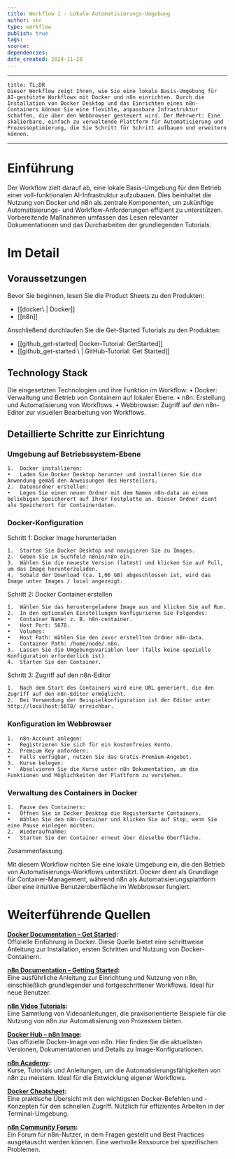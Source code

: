 ```yaml
---
title: Workflow 1 - Lokale Automatisierungs-Umgebung
author: skr
type: workflow
publish: true
tags: 
source: 
dependencies: 
date_created: 2024-11-28
---
```

---
```ad-tldr
title: TL;DR
Dieser Workflow zeigt Ihnen, wie Sie eine lokale Basis-Umgebung für AI-gestützte Workflows mit Docker und n8n einrichten. Durch die Installation von Docker Desktop und das Einrichten eines n8n-Containers können Sie eine flexible, anpassbare Infrastruktur schaffen, die über den Webbrowser gesteuert wird. Der Mehrwert: Eine skalierbare, einfach zu verwaltende Plattform für Automatisierung und Prozessoptimierung, die Sie Schritt für Schritt aufbauen und erweitern können.

```
---
# Einführung

Der Workflow zielt darauf ab, eine lokale Basis-Umgebung für den Betrieb einer voll-funktionalen AI-Infrastruktur aufzubauen. Dies beinhaltet die Nutzung von Docker und n8n als zentrale Komponenten, um zukünftige Automatisierungs- und Workflow-Anforderungen effizient zu unterstützen. Vorbereitende Maßnahmen umfassen das Lesen relevanter Dokumentationen und das Durcharbeiten der grundlegenden Tutorials.

# Im Detail

## Voraussetzungen

Bevor Sie beginnen, lesen Sie die Product Sheets zu den Produkten:

- [[docker\ | Docker]]
- [[n8n]]

Anschließend durchlaufen Sie die Get-Started Tutorials zu den Produkten:

- [[github_get-started| Docker-Tutorial: GetStarted]]
- [[github_get-started \ |  GitHub-Tutorial: Get Started]]

## Technology Stack

Die eingesetzten Technologien und ihre Funktion im Workflow:
	•	Docker: Verwaltung und Betrieb von Containern auf lokaler Ebene.
	•	n8n: Erstellung und Automatisierung von Workflows.
	•	Webbrowser: Zugriff auf den n8n-Editor zur visuellen Bearbeitung von Workflows.

## Detaillierte Schritte zur Einrichtung

### Umgebung auf Betriebssystem-Ebene

	1.	Docker installieren:
	•	Laden Sie Docker Desktop herunter und installieren Sie die Anwendung gemäß den Anweisungen des Herstellers.
	2.	Datenordner erstellen:
	•	Legen Sie einen neuen Ordner mit dem Namen n8n-data an einem beliebigen Speicherort auf Ihrer Festplatte an. Dieser Ordner dient als Speicherort für Containerdaten.

### Docker-Konfiguration

Schritt 1: Docker Image herunterladen

	1.	Starten Sie Docker Desktop und navigieren Sie zu Images.
	2.	Geben Sie im Suchfeld n8nio/n8n ein.
	3.	Wählen Sie die neueste Version (latest) und klicken Sie auf Pull, um das Image herunterzuladen.
	4.	Sobald der Download (ca. 1,06 GB) abgeschlossen ist, wird das Image unter Images / local angezeigt.

Schritt 2: Docker Container erstellen

	1.	Wählen Sie das heruntergeladene Image aus und klicken Sie auf Run.
	2.	In den optionalen Einstellungen konfigurieren Sie Folgendes:
	•	Container Name: z. B. n8n-container.
	•	Host Port: 5678.
	•	Volumes:
	•	Host Path: Wählen Sie den zuvor erstellten Ordner n8n-data.
	•	Container Path: /home/node/.n8n.
	3.	Lassen Sie die Umgebungsvariablen leer (falls keine spezielle Konfiguration erforderlich ist).
	4.	Starten Sie den Container.

Schritt 3: Zugriff auf den n8n-Editor

	1.	Nach dem Start des Containers wird eine URL generiert, die den Zugriff auf den n8n-Editor ermöglicht.
	2.	Bei Verwendung der Beispielkonfiguration ist der Editor unter http://localhost:5678/ erreichbar.

### Konfiguration im Webbrowser

	1.	n8n-Account anlegen:
	•	Registrieren Sie sich für ein kostenfreies Konto.
	2.	Premium Key anfordern:
	•	Falls verfügbar, nutzen Sie das Gratis-Premium-Angebot.
	3.	Kurse belegen:
	•	Absolvieren Sie die Kurse unter n8n Dokumentation, um die Funktionen und Möglichkeiten der Plattform zu verstehen.

### Verwaltung des Containers in Docker

	1.	Pause des Containers:
	•	Öffnen Sie in Docker Desktop die Registerkarte Containers.
	•	Wählen Sie den n8n-Container und klicken Sie auf Stop, wenn Sie eine Pause einlegen möchten.
	2.	Wiederaufnahme:
	•	Starten Sie den Container erneut über dieselbe Oberfläche.

Zusammenfassung

Mit diesem Workflow richten Sie eine lokale Umgebung ein, die den Betrieb von Automatisierungs-Workflows unterstützt. Docker dient als Grundlage für Container-Management, während n8n als Automatisierungsplattform über eine intuitive Benutzeroberfläche im Webbrowser fungiert.

# Weiterführende Quellen

**[Docker Documentation – Get Started](https://docs.docker.com/get-started/):**  
Offizielle Einführung in Docker. Diese Quelle bietet eine schrittweise Anleitung zur Installation, ersten Schritten und Nutzung von Docker-Containern.

**[n8n Documentation – Getting Started](https://docs.n8n.io/getting-started/):**  
Eine ausführliche Anleitung zur Einrichtung und Nutzung von n8n, einschließlich grundlegender und fortgeschrittener Workflows. Ideal für neue Benutzer.

**[n8n Video Tutorials](https://n8n.io/videos/):**  
Eine Sammlung von Videoanleitungen, die praxisorientierte Beispiele für die Nutzung von n8n zur Automatisierung von Prozessen bieten.

**[Docker Hub – n8n Image](https://hub.docker.com/r/n8nio/n8n):**  
Das offizielle Docker-Image von n8n. Hier finden Sie die aktuellsten Versionen, Dokumentationen und Details zu Image-Konfigurationen.

**[n8n Academy](https://n8n.io/academy/):**  
Kurse, Tutorials und Anleitungen, um die Automatisierungsfähigkeiten von n8n zu meistern. Ideal für die Entwicklung eigener Workflows.

**[Docker Cheatsheet](https://dockerlabs.collabnix.com/docker/cheatsheet/):**  
Eine praktische Übersicht mit den wichtigsten Docker-Befehlen und -Konzepten für den schnellen Zugriff. Nützlich für effizientes Arbeiten in der Terminal-Umgebung.

**[n8n Community Forum](https://community.n8n.io/):**  
Ein Forum für n8n-Nutzer, in dem Fragen gestellt und Best Practices ausgetauscht werden können. Eine wertvolle Ressource bei spezifischen Problemen.